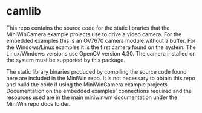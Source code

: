 # camlib

This repo contains the source code for the static libraries that the MiniWinCamera example projects use to drive a video camera. For the embedded examples this is an OV7670 camera module without a buffer. For the Windows/Linux examples it is the first camera found on the system. The Linux/Windows versions use OpenCV version 4.30. The camera installed on the system must be supported by this package.

The static library binaries produced by compiling the source code found here are included in the MiniWin repo. It is not necessary to obtain this repo and build the code if using the MiniWinCamera example projects. Documentation on the embedded examples' connections required and the resources used are in the main miniwinwm documentation under the MiniWin repo docs folder.
